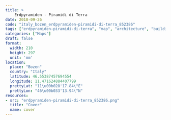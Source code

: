 ```yaml
---
title: > 
    Erdpyramiden - Piramidi di Terra
date: 2018-09-26
code: "italy_bozen_erdpyramiden-piramidi-di-terra_852386"
tags: ["erdpyramiden-piramidi-di-terra", "map", "architecture", "buildings", "Bozen", "Italy"]
categories: ["Maps"]
draft: false
format:
  width: 210
  height: 297
  unit: 'mm'
location:
  place: "Bozen"
  country: "Italy"
  latitude: 46.55387457694554
  longitude: 11.471624884407799
  prettyLat: "11\u00b028'17.84\"E"
  prettyLon: "46\u00b033'13.94\"N"
resources:
- src: "erdpyramiden-piramidi-di-terra_852386.png"
  title: "Cover"
  name: cover
---
```

